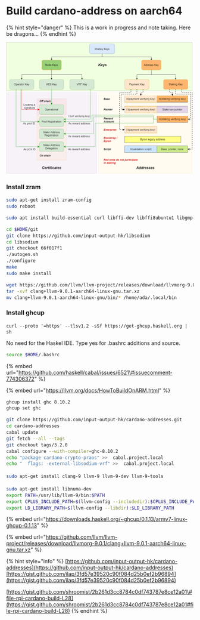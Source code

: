# Build cardano-address on aarch64

{% hint style="danger" %}
This is a work in progress and note taking. Here be dragons...
{% endhint %}

![](.gitbook/assets/image%20%283%29.png)

### Install zram

```bash
sudo apt-get install zram-config
sudo reboot
```

```bash
sudo apt install build-essential curl libffi-dev libffi8ubuntu1 libgmp-dev libgmp10 libncurses-dev libncurses5 libtinfo5 libpcre3-dev
```

```bash
cd $HOME/git
git clone https://github.com/input-output-hk/libsodium
cd libsodium
git checkout 66f017f1
./autogen.sh
./configure
make
sudo make install
```

```bash
wget https://github.com/llvm/llvm-project/releases/download/llvmorg-9.0.1/clang+llvm-9.0.1-aarch64-linux-gnu.tar.xz
tar -xvf clang+llvm-9.0.1-aarch64-linux-gnu.tar.xz
mv clang+llvm-9.0.1-aarch64-linux-gnu/bin/* /home/ada/.local/bin
```

### Install ghcup

```text
curl --proto '=https' --tlsv1.2 -sSf https://get-ghcup.haskell.org | sh
```

No need for the Haskel IDE. Type yes for .bashrc additions and source.

```bash
source $HOME/.bashrc
```

{% embed url="https://github.com/haskell/cabal/issues/6521\#issuecomment-774306372" %}

{% embed url="https://llvm.org/docs/HowToBuildOnARM.html" %}

```bash
ghcup install ghc 8.10.2
ghcup set ghc
```

```bash
git clone https://github.com/input-output-hk/cardano-addresses.git
cd cardano-addresses
cabal update
git fetch --all --tags
git checkout tags/3.2.0
cabal configure --with-compiler=ghc-8.10.2
echo "package cardano-crypto-praos" >>  cabal.project.local
echo "  flags: -external-libsodium-vrf" >>  cabal.project.local

sudo apt-get install clang-9 llvm-9 llvm-9-dev llvm-9-tools

sudo apt-get install libnuma-dev
export PATH=/usr/lib/llvm-9/bin:$PATH
export CPLUS_INCLUDE_PATH=$(llvm-config --includedir):$CPLUS_INCLUDE_PATH
export LD_LIBRARY_PATH=$(llvm-config --libdir):$LD_LIBRARY_PATH

```

{% embed url="https://downloads.haskell.org/~ghcup/0.1.13/armv7-linux-ghcup-0.1.13" %}

{% embed url="https://github.com/llvm/llvm-project/releases/download/llvmorg-9.0.1/clang+llvm-9.0.1-aarch64-linux-gnu.tar.xz" %}

{% hint style="info" %}
[https://github.com/input-output-hk/cardano-addresses](https://github.com/input-output-hk/cardano-addresses)[https://gist.github.com/ilap/3fd57e39520c90f084d25b0ef2b96894](https://gist.github.com/ilap/3fd57e39520c90f084d25b0ef2b96894)

[https://gist.github.com/shroomist/2b261d3cc8784c0df743787e8ce12a01\#file-rpi-cardano-build-L28](https://gist.github.com/shroomist/2b261d3cc8784c0df743787e8ce12a01#file-rpi-cardano-build-L28)
{% endhint %}

